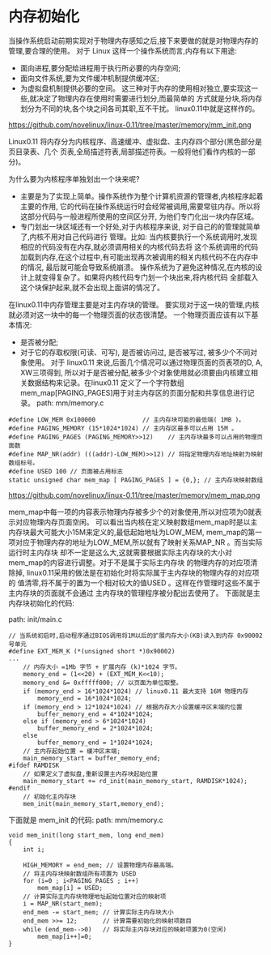 内存初始化
================================================================================

当操作系统启动前期实现对于物理内存感知之后,接下来要做的就是对物理内存的管理,要合理的使用。
对于 Linux 这样一个操作系统而言,内存有以下用途:
* 面向进程,要分配给进程用于执行所必要的内存空间;
* 面向文件系统,要为文件缓冲机制提供缓冲区;
* 为虚拟盘机制提供必要的空间。
这三种对于内存的使用相对独立,要实现这一些,就决定了物理内存在使用时需要进行划分,而最简单的
方式就是分块,将内存划分为不同的块,各个块之间各司其职,互不干扰。 linux0.11中就是这样作的。

https://github.com/novelinux/linux-0.11/tree/master/memory/mm_init.png

Linux0.11 将内存分为内核程序、高速缓冲、虚拟盘、主内存四个部分(黑色部分是页目录表、几个
页表,全局描述符表,局部描述符表。一般将他们看作内核的一部分)。

为什么要为内核程序单独划出一个块来呢?
* 主要是为了实现上简单。操作系统作为整个计算机资源的管理者,内核程序起着主要的作用,
  它的代码在操作系统运行时会经常被调用,需要常驻内存。所以将这部分代码与一般进程所使用的空间区分开,
  为他们专门化出一块内存区域。
* 专门划出一块区域还有一个好处,对于内核程序来说, 对于自己的的管理就简单了,内核不用对自己代码进行
  管理。比如: 当内核要执行一个系统调用时,发现相应的代码没有在内存,就必须调用相关的内核代码去将
  这个系统调用的代码加载到内存,在这个过程中,有可能出现再次被调用的相关内核代码不在内存中的情况,
  最后就可能会导致系统崩溃。
  操作系统为了避免这种情况,在内核的设计上就变得复杂了。如果将内核代码专门划一个块出来,将内核代码
  全部载入这个块保护起来,就不会出现上面讲的情况了。

在linux0.11中内存管理主要是对主内存块的管理。
要实现对于这一块的管理,内核就必须对这一块中的每一个物理页面的状态很清楚。
一个物理页面应该有以下基本情况:
* 是否被分配;
* 对于它的存取权限(可读、可写), 是否被访问过, 是否被写过, 被多少个不同对象使用。
对于 linux0.11 来说,后面几个情况可以通过物理页面的页表项的D, A, XW三项得到,
所以对于是否被分配,被多少个对象使用就必须要由内核建立相关数据结构来记录。在linux0.11
定义了一个字符数组mem_map[PAGING_PAGES]用于对主内存区的页面分配和共享信息进行记录。
path: mm/memory.c

```
#define LOW_MEM 0x100000             // 主内存块可能的最低端( 1MB )。
#define PAGING_MEMORY (15*1024*1024) // 主内存区最多可以占用 15M 。
#define PAGING_PAGES (PAGING_MEMORY>>12)    // 主内存块最多可以占用的物理页面数
#define MAP_NR(addr) (((addr)-LOW_MEM)>>12) // 将指定物理内存地址映射为映射数组标号。
#define USED 100 // 页面被占用标志
static unsigned char mem_map [ PAGING_PAGES ] = {0,}; // 主内存块映射数组
```

https://github.com/novelinux/linux-0.11/tree/master/memory/mem_map.png

mem_map中每一项的内容表示物理内存被多少个的对象使用,所以对应项为0就表示对应物理内存页面空闲。
可以看出当内核在定义映射数组mem_map时是以主内存块最大可能大小15M来定义的,最低起始地址为LOW_MEM,
mem_map的第一项对应于物理内存的地址为LOW_MEM,所以就有了映射关系MAP_NR 。而当实际运行时主内存块
却不一定是这么大,这就需要根据实际主内存块的大小对mem_map的内容进行调整。对于不是属于实际主内存块
的物理内存的对应项清除掉, linux0.11采用的做法是在初始化时将实际属于主内存块的物理内存的对应项的
值清零,将不属于的置为一个相对较大的值USED 。这样在作管理时这些不属于主内存块的页面就不会通过
主内存块的管理程序被分配出去使用了。
下面就是主内存块初始化的代码:

path: init/main.c

```
// 当系统初启时,启动程序通过BIOS调用将1M以后的扩展内存大小(KB)读入到内存 0x90002 号单元
#define EXT_MEM_K (*(unsigned short *)0x90002)
...
    // 内存大小 =1Mb 字节 + 扩展内存 (k)*1024 字节。
    memory_end = (1<<20) + (EXT_MEM_K<<10);
    memory_end &= 0xfffff000; // 以页面为单位取整。
    if (memory_end > 16*1024*1024) // linux0.11 最大支持 16M 物理内存
        memory_end = 16*1024*1024;
    if (memory_end > 12*1024*1024) // 根据内存大小设置缓冲区末端的位置
        buffer_memory_end = 4*1024*1024;
    else if (memory_end > 6*1024*1024)
        buffer_memory_end = 2*1024*1024;
    else
        buffer_memory_end = 1*1024*1024;
    // 主内存起始位置 = 缓冲区末端;
    main_memory_start = buffer_memory_end;
#ifdef RAMDISK
    // 如果定义了虚拟盘,重新设置主内存块起始位置
    main_memory_start += rd_init(main_memory_start, RAMDISK*1024);
#endif
    // 初始化主内存块
    mem_init(main_memory_start,memory_end);
```

下面就是 mem_init 的代码:
path: mm/memory.c

```
void mem_init(long start_mem, long end_mem)
{
    int i;

    HIGH_MEMORY = end_mem; // 设置物理内存最高端。
    // 将主内存块映射数组所有项置为 USED
    for (i=0 ; i<PAGING_PAGES ; i++)
        mem_map[i] = USED;
    // 计算实际主内存块物理地址起始位置对应的映射项
    i = MAP_NR(start_mem);
    end_mem -= start_mem; // 计算实际主内存块大小
    end_mem >>= 12;       // 计算需要初始化的映射项数目
    while (end_mem-->0)   // 将实际主内存块对应的映射项置为0(空闲)
        mem_map[i++]=0;
}
```